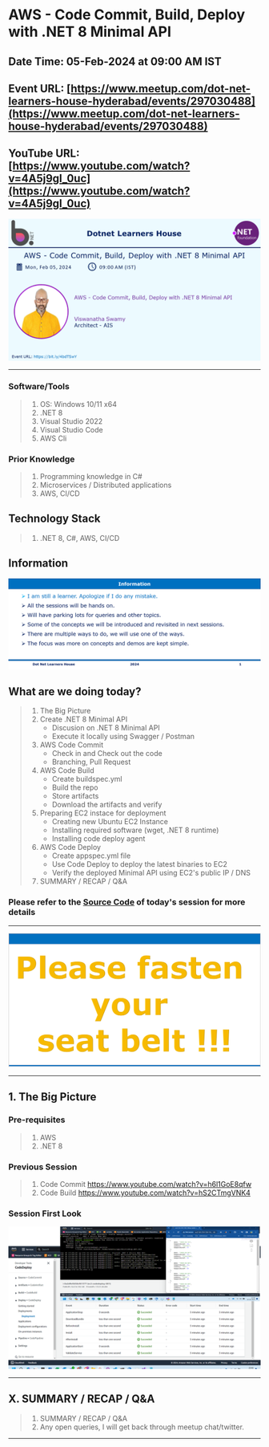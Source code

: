 # AWS - Code Commit, Build, Deploy with .NET 8 Minimal API

## Date Time: 05-Feb-2024 at 09:00 AM IST

## Event URL: [https://www.meetup.com/dot-net-learners-house-hyderabad/events/297030488](https://www.meetup.com/dot-net-learners-house-hyderabad/events/297030488)

## YouTube URL: [https://www.youtube.com/watch?v=4A5j9gl_0uc](https://www.youtube.com/watch?v=4A5j9gl_0uc)

![Viswanatha Swamy P K |150x150](./Documentation/Images/ViswanathaSwamyPK.PNG)

---

### Software/Tools

> 1. OS: Windows 10/11 x64
> 1. .NET 8
> 1. Visual Studio 2022
> 1. Visual Studio Code
> 1. AWS Cli

### Prior Knowledge

> 1. Programming knowledge in C#
> 1. Microservices / Distributed applications
> 1. AWS, CI/CD

## Technology Stack

> 1. .NET 8, C#, AWS, CI/CD

## Information

![Information | 100x100](../Documentation/Images/Information.PNG)

## What are we doing today?

> 1. The Big Picture
> 1. Create .NET 8 Minimal API
>    - Discusion on .NET 8 Minimal API
>    - Execute it locally using Swagger / Postman
> 1. AWS Code Commit
>    - Check in and Check out the code
>    - Branching, Pull Request
> 1. AWS Code Build
>    - Create buildspec.yml
>    - Build the repo
>    - Store artifacts
>    - Download the artifacts and verify
> 1. Preparing EC2 instace for deployment
>    - Creating new Ubuntu EC2 Instance
>    - Installing required software (wget, .NET 8 runtime)
>    - Installing code deploy agent
> 1. AWS Code Deploy
>    - Create appspec.yml file
>    - Use Code Deploy to deploy the latest binaries to EC2
>    - Verify the deployed Minimal API using EC2's public IP / DNS
> 1. SUMMARY / RECAP / Q&A

### Please refer to the [**Source Code**](https://github.com/orgs/ViswanathaSwamy-PK-TechSkillz-Academy/repositories?q=travels) of today's session for more details

---

![Information | 100x100](../Documentation/Images/SeatBelt.PNG)

---

## 1. The Big Picture

### Pre-requisites

> 1. AWS
> 1. .NET 8

### Previous Session

> 1. Code Commit <https://www.youtube.com/watch?v=h6l1GoE8qfw>
> 1. Code Build <https://www.youtube.com/watch?v=hS2CTmgVNK4>

### Session First Look

![Session First Look | 100x100](./Documentation/Images/SessionFirstLook.PNG)

---

## X. SUMMARY / RECAP / Q&A

> 1. SUMMARY / RECAP / Q&A
> 2. Any open queries, I will get back through meetup chat/twitter.

---
